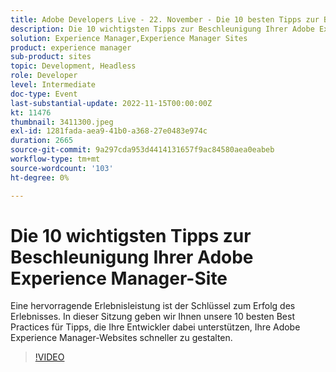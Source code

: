 ```yaml
---
title: Adobe Developers Live - 22. November - Die 10 besten Tipps zur Beschleunigung Ihrer Adobe Experience Manager-Site
description: Die 10 wichtigsten Tipps zur Beschleunigung Ihrer Adobe Experience Manager-SiteDie großartige Leistung des Erlebnisses ist der Schlüssel zum Erfolg des Erlebnisses. In dieser Sitzung geben wir Ihnen unsere 10 besten Best Practices für Tipps, die Ihre Entwickler dabei unterstützen, Ihre Adobe Experience Manager-Websites schneller zu gestalten.
solution: Experience Manager,Experience Manager Sites
product: experience manager
sub-product: sites
topic: Development, Headless
role: Developer
level: Intermediate
doc-type: Event
last-substantial-update: 2022-11-15T00:00:00Z
kt: 11476
thumbnail: 3411300.jpeg
exl-id: 1281fada-aea9-41b0-a368-27e0483e974c
duration: 2665
source-git-commit: 9a297cda953d4414131657f9ac84580aea0eabeb
workflow-type: tm+mt
source-wordcount: '103'
ht-degree: 0%

---
```


# Die 10 wichtigsten Tipps zur Beschleunigung Ihrer Adobe Experience Manager-Site

Eine hervorragende Erlebnisleistung ist der Schlüssel zum Erfolg des Erlebnisses. In dieser Sitzung geben wir Ihnen unsere 10 besten Best Practices für Tipps, die Ihre Entwickler dabei unterstützen, Ihre Adobe Experience Manager-Websites schneller zu gestalten.

>[!VIDEO](https://video.tv.adobe.com/v/3457184/?quality=12&learn=on&captions=ger)
